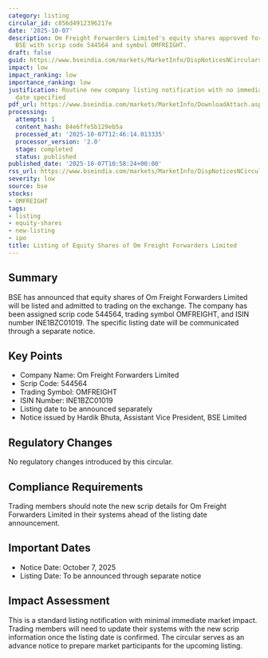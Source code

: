 ```yaml
---
category: listing
circular_id: c856d4912396217e
date: '2025-10-07'
description: Om Freight Forwarders Limited's equity shares approved for listing on
  BSE with scrip code 544564 and symbol OMFREIGHT.
draft: false
guid: https://www.bseindia.com/markets/MarketInfo/DispNoticesNCirculars.aspx?Noticeid={6AFFCB3D-CCC5-41D2-9AF7-1B66E086C168}&noticeno=20251007-19&dt=10/07/2025&icount=19&totcount=34&flag=0
impact: low
impact_ranking: low
importance_ranking: low
justification: Routine new company listing notification with no immediate trading
  date specified
pdf_url: https://www.bseindia.com/markets/MarketInfo/DownloadAttach.aspx?id=20251007-19&attachedId=
processing:
  attempts: 1
  content_hash: 84e6ffe5b129eb5a
  processed_at: '2025-10-07T12:46:14.013335'
  processor_version: '2.0'
  stage: completed
  status: published
published_date: '2025-10-07T10:58:24+00:00'
rss_url: https://www.bseindia.com/markets/MarketInfo/DispNoticesNCirculars.aspx?Noticeid={6AFFCB3D-CCC5-41D2-9AF7-1B66E086C168}&noticeno=20251007-19&dt=10/07/2025&icount=19&totcount=34&flag=0
severity: low
source: bse
stocks:
- OMFREIGHT
tags:
- listing
- equity-shares
- new-listing
- ipo
title: Listing of Equity Shares of Om Freight Forwarders Limited
---
```


## Summary

BSE has announced that equity shares of Om Freight Forwarders Limited will be listed and admitted to trading on the exchange. The company has been assigned scrip code 544564, trading symbol OMFREIGHT, and ISIN number INE1BZC01019. The specific listing date will be communicated through a separate notice.

## Key Points

- Company Name: Om Freight Forwarders Limited
- Scrip Code: 544564
- Trading Symbol: OMFREIGHT
- ISIN Number: INE1BZC01019
- Listing date to be announced separately
- Notice issued by Hardik Bhuta, Assistant Vice President, BSE Limited

## Regulatory Changes

No regulatory changes introduced by this circular.

## Compliance Requirements

Trading members should note the new scrip details for Om Freight Forwarders Limited in their systems ahead of the listing date announcement.

## Important Dates

- Notice Date: October 7, 2025
- Listing Date: To be announced through separate notice

## Impact Assessment

This is a standard listing notification with minimal immediate market impact. Trading members will need to update their systems with the new scrip information once the listing date is confirmed. The circular serves as an advance notice to prepare market participants for the upcoming listing.